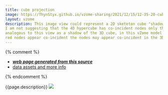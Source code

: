 ```yaml
---
title: cube projection
image: https://ThynStyx.github.io/vzome-sharing/2021/12/15/12-35-20-cube-projection/cube-projection.png
layout: vzome
description: This image view could represent a 2D sketeton cube "shadow" (If it was all black.) 
I am not suggesting that the 4D hypercube has co-incident nodes only that,  
analogous to this view as a shadow of the 3D cube, in this vZome model where its yellow and
red nodes appear co-incident the nodes may appear co-incident in the 3D shadow model of the hypercube.
---
```


{% comment %}
 - [***web page generated from this source***][post]
 - [data assets and more info][github]

[post]: <https://ThynStyx.github.io/vzome-sharing/2021/12/15/cube-projection-12-35-20.html>
[github]: <https://github.com/ThynStyx/vzome-sharing/tree/main/2021/12/15/12-35-20-cube-projection/>
{% endcomment %}

{{page.description}}
<vzome-viewer style="width: 100%; height: 65vh;"
       src="https://ThynStyx.github.io/vzome-sharing/2021/12/15/12-35-20-cube-projection/cube-projection.vZome" >
  <img src="https://ThynStyx.github.io/vzome-sharing/2021/12/15/12-35-20-cube-projection/cube-projection.png" />
</vzome-viewer>
